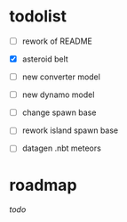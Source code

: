 # todolist
- [ ] rework of README
- [x] asteroid belt
- [ ] new converter model
- [ ] new dynamo model
- [ ] change spawn base
- [ ] rework island spawn base
- [ ] datagen .nbt meteors


 # roadmap
 *todo*
